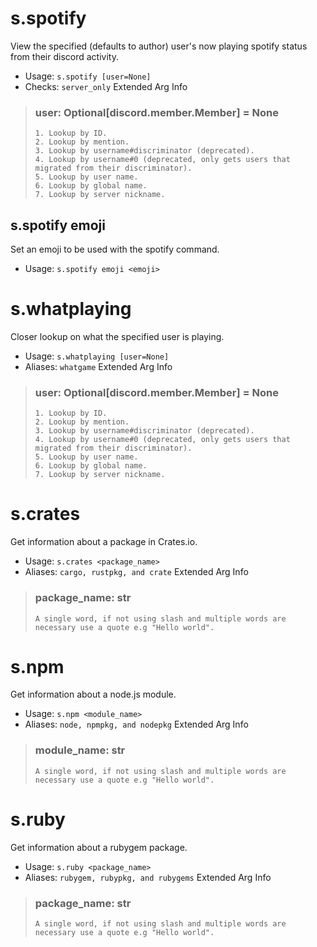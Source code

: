 # s.spotify
View the specified (defaults to author) user's now playing spotify status from their discord activity.<br/>
 - Usage: `s.spotify [user=None]`
 - Checks: `server_only`
Extended Arg Info
> ### user: Optional[discord.member.Member] = None
> 
> 
>     1. Lookup by ID.
>     2. Lookup by mention.
>     3. Lookup by username#discriminator (deprecated).
>     4. Lookup by username#0 (deprecated, only gets users that migrated from their discriminator).
>     5. Lookup by user name.
>     6. Lookup by global name.
>     7. Lookup by server nickname.
> 
>     
## s.spotify emoji
Set an emoji to be used with the spotify command.<br/>
 - Usage: `s.spotify emoji <emoji>`
# s.whatplaying
Closer lookup on what the specified user is playing.<br/>
 - Usage: `s.whatplaying [user=None]`
 - Aliases: `whatgame`
Extended Arg Info
> ### user: Optional[discord.member.Member] = None
> 
> 
>     1. Lookup by ID.
>     2. Lookup by mention.
>     3. Lookup by username#discriminator (deprecated).
>     4. Lookup by username#0 (deprecated, only gets users that migrated from their discriminator).
>     5. Lookup by user name.
>     6. Lookup by global name.
>     7. Lookup by server nickname.
> 
>     
# s.crates
Get information about a package in Crates.io.<br/>
 - Usage: `s.crates <package_name>`
 - Aliases: `cargo, rustpkg, and crate`
Extended Arg Info
> ### package_name: str
> ```
> A single word, if not using slash and multiple words are necessary use a quote e.g "Hello world".
> ```
# s.npm
Get information about a node.js module.<br/>
 - Usage: `s.npm <module_name>`
 - Aliases: `node, npmpkg, and nodepkg`
Extended Arg Info
> ### module_name: str
> ```
> A single word, if not using slash and multiple words are necessary use a quote e.g "Hello world".
> ```
# s.ruby
Get information about a rubygem package.<br/>
 - Usage: `s.ruby <package_name>`
 - Aliases: `rubygem, rubypkg, and rubygems`
Extended Arg Info
> ### package_name: str
> ```
> A single word, if not using slash and multiple words are necessary use a quote e.g "Hello world".
> ```
